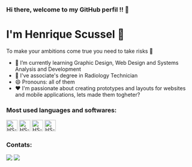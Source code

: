 ### Hi there, welcome to my GitHub perfil !! 👋
# I'm Henrique Scussel 🥀 
To make your ambitions come true you need to take risks 🤞
- 📖 I’m currently learning Graphic Design, Web Design and Systems Analysis and Development
- 🦴 I've associate's degree in Radiology Technician 
- 😄 Pronouns: all of them 
- ❤️ I'm passionate about creating prototypes and layouts for websites and mobile applications, lets made them togheter?
  
### Most used languages and softwares:
<div style="display: inline-block">
  <img allign="center" alt="HS-HTML" height = "30" widht = "40" src = "https://img.shields.io/badge/HTML5-E34F26?style=for-the-badge&logo=html5&logoColor=white">
  <img allign="center" alt="HS-CSS" height = "30" widht = "40" src = "https://img.shields.io/badge/CSS3-1572B6?style=for-the-badge&logo=css3&logoColor=white">
  <img allign="center" alt="HS-JS" height = "30" widht = "40" src = "https://img.shields.io/badge/JavaScript-323330?style=for-the-badge&logo=javascript&logoColor=F7DF1E">
  <img allign="center" alt="HS-FIGMA" height = "30" widht = "40" src = "https://img.shields.io/badge/Figma-F24E1E?style=for-the-badge&logo=figma&logoColor=white">
</div>

### Contats: 
<a href="https://instagram.com/hscussel/" target="_blank"><img src="https://img.shields.io/badge/-Instagram-%23E4405F?style=for-the-badge&logo=instagram&logoColor=white" target="_blank"></a>
<a href="https://www.linkedin.com/in/henrique-boos-scussel-da-roza-64533b209/" target="_blank"><img src="https://img.shields.io/badge/-LinkedIn-%230077B5?style=for-the-badge&logo=linkedin&logoColor=white" target="_blank"></a>   
</div>
